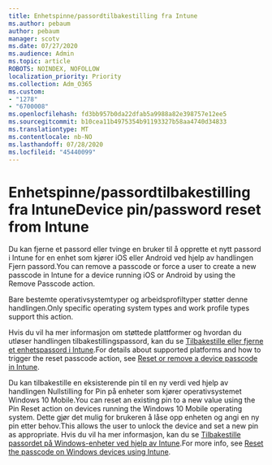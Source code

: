 ```yaml
---
title: Enhetspinne/passordtilbakestilling fra Intune
ms.author: pebaum
author: pebaum
manager: scotv
ms.date: 07/27/2020
ms.audience: Admin
ms.topic: article
ROBOTS: NOINDEX, NOFOLLOW
localization_priority: Priority
ms.collection: Adm_O365
ms.custom:
- "1278"
- "6700008"
ms.openlocfilehash: fd3bb957b0da22dfab5a9988a82e398757e12ee5
ms.sourcegitcommit: b10cea11b4975354b91193327b58aa4740d34833
ms.translationtype: MT
ms.contentlocale: nb-NO
ms.lasthandoff: 07/28/2020
ms.locfileid: "45440099"
---
```

# <a name="device-pinpassword-reset-from-intune"></a><span data-ttu-id="5c2a0-102">Enhetspinne/passordtilbakestilling fra Intune</span><span class="sxs-lookup"><span data-stu-id="5c2a0-102">Device pin/password reset from Intune</span></span>

<span data-ttu-id="5c2a0-103">Du kan fjerne et passord eller tvinge en bruker til å opprette et nytt passord i Intune for en enhet som kjører iOS eller Android ved hjelp av handlingen Fjern passord.</span><span class="sxs-lookup"><span data-stu-id="5c2a0-103">You can remove a passcode or force a user to create a new passcode in Intune for a device running iOS or Android by using the Remove Passcode action.</span></span>

<span data-ttu-id="5c2a0-104">Bare bestemte operativsystemtyper og arbeidsprofiltyper støtter denne handlingen.</span><span class="sxs-lookup"><span data-stu-id="5c2a0-104">Only specific operating system types and work profile types support this action.</span></span>

<span data-ttu-id="5c2a0-105">Hvis du vil ha mer informasjon om støttede plattformer og hvordan du utløser handlingen tilbakestillingspassord, kan du se [Tilbakestille eller fjerne et enhetspassord i Intune](https://docs.microsoft.com/intune/device-passcode-reset).</span><span class="sxs-lookup"><span data-stu-id="5c2a0-105">For details about supported platforms and how to trigger the reset passcode action, see [Reset or remove a device passcode in Intune](https://docs.microsoft.com/intune/device-passcode-reset).</span></span>

<span data-ttu-id="5c2a0-106">Du kan tilbakestille en eksisterende pin til en ny verdi ved hjelp av handlingen Nullstilling for Pin på enheter som kjører operativsystemet Windows 10 Mobile.</span><span class="sxs-lookup"><span data-stu-id="5c2a0-106">You can reset an existing pin to a new value using the Pin Reset action on devices running the Windows 10 Mobile operating system.</span></span> <span data-ttu-id="5c2a0-107">Dette gjør det mulig for brukeren å låse opp enheten og angi en ny pin etter behov.</span><span class="sxs-lookup"><span data-stu-id="5c2a0-107">This allows the user to unlock the device and set a new pin as appropriate.</span></span> <span data-ttu-id="5c2a0-108">Hvis du vil ha mer informasjon, kan du se [Tilbakestille passordet på Windows-enheter ved hjelp av Intune](https://docs.microsoft.com/intune/device-windows-pin-reset).</span><span class="sxs-lookup"><span data-stu-id="5c2a0-108">For more info, see [Reset the passcode on Windows devices using Intune](https://docs.microsoft.com/intune/device-windows-pin-reset).</span></span>